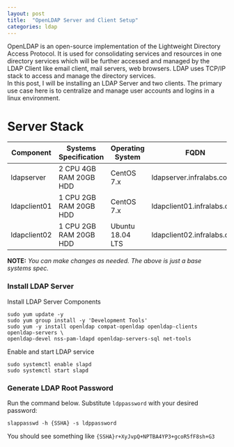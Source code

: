 ```yaml
---
layout: post
title:  "OpenLDAP Server and Client Setup"
categories: ldap
---
```


OpenLDAP is an open-source implementation of the Lightweight Directory Access Protocol. It is used for consolidating services and resources in one directory services which will be further accessed and managed by the LDAP Client like email client, mail servers, web browsers. LDAP uses TCP/IP stack to access and manage the directory services.
<br>
In this post, I will be installing an LDAP Server and two clients. The primary use case here is to centralize and manage user accounts and logins in a linux environment.

# **Server Stack**

  Component   |  Systems Specification   | Operating System  |      FQDN
 ------------ | ------------------------ | ----------------- | ------------------------------
 ldapserver   | 2 CPU  4GB RAM  20GB HDD |  CentOS 7.x       |  ldapserver.infralabs.com
 ldapclient01 | 1 CPU  2GB RAM  20GB HDD |  CentOS 7.x       |  ldapclient01.infralabs.com
 ldapclient02 | 1 CPU  2GB RAM  20GB HDD |  Ubuntu 18.04 LTS |  ldapclient02.infralabs.com

**NOTE:** *You can make changes as needed. The above is just a base systems spec.*

### **Install LDAP Server**
Install LDAP Server Components
```
sudo yum update -y
sudo yum group install -y 'Development Tools'
sudo yum -y install openldap compat-openldap openldap-clients openldap-servers \
openldap-devel nss-pam-ldapd openldap-servers-sql net-tools
```
Enable and start LDAP service
```
sudo systemctl enable slapd
sudo systemctl start slapd
```

### **Generate LDAP Root Password**
Run the command below. Substitute ```ldppassword``` with your desired password:
```
slappasswd -h {SSHA} -s ldppassword
```
You should see something like ```{SSHA}r+XyJvpQ+NPTBA4YP3+gcoR5fF8sh+G3```
